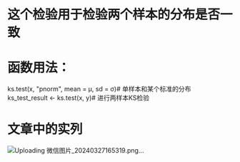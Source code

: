 # 这个检验用于检验两个样本的分布是否一致
# 函数用法：

ks.test(x, "pnorm", mean = μ, sd = σ)# 单样本和某个标准的分布
ks_test_result <- ks.test(x, y)# 进行两样本KS检验


# 文章中的实列

![Uploading 微信图片_20240327165319.png…]()
